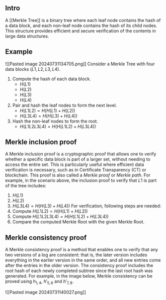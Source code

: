 ## Intro
A [[Merkle Tree]] is a binary tree where each leaf node contains the hash of a data block, and each non-leaf node contains the hash of its child nodes. This structure provides efficient and secure verification of the contents in large data structures.

## Example
![[Pasted image 20240731134705.png]]
Consider a Merkle Tree with four data blocks $(L1, L2, L3, L4)$.
1. Compute the hash of each data block.
    - $H(L1)$
    - $H(L2)$
    - $H(L3)$
    - $H(L4)$
2. Pair and hash the leaf nodes to form the next level.
    - $H(L1L2)=H(H(L1)+H(L2))$
    - $H(L3L4)=H(H(L3)+H(L4))$
3. Hash the non-leaf nodes to form the root.
    - $H(L1L2L3L4)=H(H(L1L2)+H(L3L4))$

## Merkle inclusion proof
A Merkle inclusion proof is a cryptographic proof that allows one to verify whether a specific data block is part of a larger set, without needing to access the entire set. This is particularly useful where efficient data verification is necessary, such as in Certificate Transparency (CT) or blockchain. This proof is also called a _Merkle proof_ or _Merkle path_. For example, in the scenario above, the inclusion proof to verify that $L1$ is part of the tree includes:
1. $H(L1)$
2. $H(L2)$
3. $H(L3L4)=H(H(L3)+H(L4))$
For verification, following steps are needed:
1. Compute $H(L1L2)=H(H(L1)+H(L2))$
2. Compute $H(L1L2L3L4)=H(H(L1L2)+H(L3L4))$
3. Compare the computed Merkle Root with the given Merkle Root.

## Merkle consistency proof
A Merkle consistency proof is a method that enables one to verify that any two versions of a log are consistent: that is, the later version includes everything in the earlier version in the same order, and all new entries come after the entries in the older version. The consistency proof includes the root hash of each newly completed subtree since the last root hash was generated. For example, in the image below, Merkle consistency can be proved using $h_{1,4}$, $h'_{5,6}$ and $h'_{7,8}$.

![[Pasted image 20240731140027.png]]
